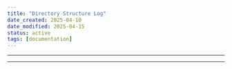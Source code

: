 ```yaml
---
title: "Directory Structure Log"
date_created: 2025-04-10
date_modified: 2025-04-15
status: active
tags: [documentation]
---
```


---

---


